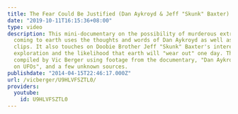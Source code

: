 ```yaml
---
title: The Fear Could Be Justified (Dan Aykroyd & Jeff "Skunk" Baxter)
date: "2019-10-11T16:15:36+08:00"
type: video
description: This mini-documentary on the possibility of murderous extraterrestrials
  coming to earth uses the thoughts and words of Dan Aykroyd as well as concert performance
  clips. It also touches on Doobie Brother Jeff "Skunk" Baxter's interest in space
  exploration and the likelihood that earth will "wear out" one day. This video was
  compiled by Vic Berger using footage from the documentary, "Dan Aykroyd Unplugged
  on UFOs", and a few unknown sources.
publishdate: "2014-04-15T22:46:17.000Z"
url: /vicberger/U9HLVFSZTL0/
providers:
  youtube:
    id: U9HLVFSZTL0
---
```

